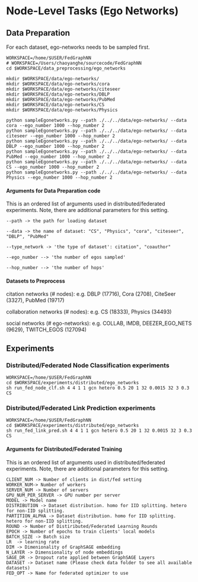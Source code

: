 # Node-Level Tasks (Ego Networks)


## Data Preparation


For each dataset, ego-networks needs to be sampled first.  
```
WORKSPACE=/home/$USER/FedGraphNN
# WORKSPACE=/Users/chaoyanghe/sourcecode/FedGraphNN
cd $WORKSPACE/data_preprocessing/ego_networks

mkdir $WORKSPACE/data/ego-networks/
mkdir $WORKSPACE/data/ego-networks/cora
mkdir $WORKSPACE/data/ego-networks/citeseer
mkdir $WORKSPACE/data/ego-networks/DBLP
mkdir $WORKSPACE/data/ego-networks/PubMed
mkdir $WORKSPACE/data/ego-networks/CS
mkdir $WORKSPACE/data/ego-networks/Physics

python sampleEgonetworks.py --path ./../../data/ego-networks/ --data cora --ego_number 1000 --hop_number 2
python sampleEgonetworks.py --path ./../../data/ego-networks/ --data citeseer --ego_number 1000 --hop_number 2
python sampleEgonetworks.py --path ./../../data/ego-networks/ --data DBLP --ego_number 1000 --hop_number 2
python sampleEgonetworks.py --path ./../../data/ego-networks/ --data PubMed --ego_number 1000 --hop_number 2
python sampleEgonetworks.py --path ./../../data/ego-networks/ --data CS --ego_number 1000 --hop_number 2
python sampleEgonetworks.py --path ./../../data/ego-networks/ --data Physics --ego_number 1000 --hop_number 2
```

#### Arguments for Data Preparation code
This is an ordered list of arguments used in distributed/federated experiments. Note, there are additional parameters for this setting.
```
--path -> the path for loading dataset

--data -> the name of dataset: "CS", "Physics", "cora", "citeseer", "DBLP", "PubMed"

--type_network -> 'the type of dataset': citation", "coauthor"

--ego_number --> 'the number of egos sampled'

--hop_number --> 'the number of hops'
```

#### Datasets to Preprocess

citation networks (# nodes): e.g. DBLP (17716), Cora (2708), CiteSeer (3327), PubMed (19717)

collaboration networks (# nodes): e.g. CS (18333), Physics (34493)
 
 social networks (# ego-networks): e.g. COLLAB, IMDB, DEEZER_EGO_NETS (9629), TWITCH_EGOS (127094)


## Experiments 

### Distributed/Federated Node Classification experiments
```
WORKSPACE=/home/$USER/FedGraphNN
cd $WORKSPACE/experiments/distributed/ego_networks
sh run_fed_node_clf.sh 4 4 1 1 gcn hetero 0.5 20 1 32 0.0015 32 3 0.3 CS
```

### Distributed/Federated Link Prediction experiments
```
WORKSPACE=/home/$USER/FedGraphNN
cd $WORKSPACE/experiments/distributed/ego_networks
sh run_fed_link_pred.sh 4 4 1 1 gcn hetero 0.5 20 1 32 0.0015 32 3 0.3 CS
```

#### Arguments for Distributed/Federated Training
This is an ordered list of arguments used in distributed/federated experiments. Note, there are additional parameters for this setting.
```
CLIENT_NUM -> Number of clients in dist/fed setting
WORKER_NUM-> Number of workers
SERVER_NUM -> Number of servers
GPU_NUM_PER_SERVER -> GPU number per server
MODEL -> Model name
DISTRIBUTION -> Dataset distribution. homo for IID splitting. hetero for non-IID splitting.
PARTITION_ALPHA -> Dataset distribution. homo for IID splitting. hetero for non-IID splitting.
ROUND -> Number of Distiributed/Federated Learning Rounds
EPOCH -> Number of epochs to train clients' local models
BATCH_SIZE -> Batch size 
LR  -> learning rate
DIM -> Dimenionality of GraphSAGE embedding
N_LAYER -> Dimensionality of node embeddings
SAGE_DR -> Dropout rate applied between GraphSAGE Layers
DATASET -> Dataset name (Please check data folder to see all available datasets)
FED_OPT -> Name for federated optimizer to use
```
